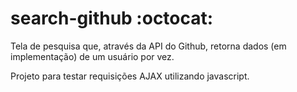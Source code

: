 # search-github :octocat:
Tela de pesquisa que, através da API do Github, retorna dados (em implementação) de um usuário por vez.

Projeto para testar requisições AJAX utilizando javascript.
